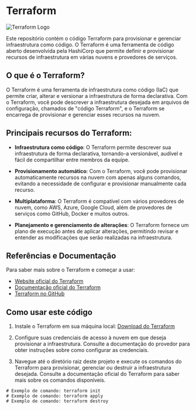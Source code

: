 # Terraform

![Terraform Logo](https://www.terraform.io/assets/images/og-image-8b3e4f7d.png)

Este repositório contém o código Terraform para provisionar e gerenciar infraestrutura como código. O Terraform é uma ferramenta de código aberto desenvolvida pela HashiCorp que permite definir e provisionar recursos de infraestrutura em várias nuvens e provedores de serviços.

## O que é o Terraform?

O Terraform é uma ferramenta de infraestrutura como código (IaC) que permite criar, alterar e versionar a infraestrutura de forma declarativa. Com o Terraform, você pode descrever a infraestrutura desejada em arquivos de configuração, chamados de "código Terraform", e o Terraform se encarrega de provisionar e gerenciar esses recursos na nuvem.

## Principais recursos do Terraform:

- **Infraestrutura como código**: O Terraform permite descrever sua infraestrutura de forma declarativa, tornando-a versionável, audível e fácil de compartilhar entre membros da equipe.

- **Provisionamento automático**: Com o Terraform, você pode provisionar automaticamente recursos na nuvem com apenas alguns comandos, evitando a necessidade de configurar e provisionar manualmente cada recurso.

- **Multiplataforma**: O Terraform é compatível com vários provedores de nuvem, como AWS, Azure, Google Cloud, além de provedores de serviços como GitHub, Docker e muitos outros.

- **Planejamento e gerenciamento de alterações**: O Terraform fornece um plano de execução antes de aplicar alterações, permitindo revisar e entender as modificações que serão realizadas na infraestrutura.

## Referências e Documentação

Para saber mais sobre o Terraform e começar a usar:

- [Website oficial do Terraform](https://www.terraform.io/)
- [Documentação oficial do Terraform](https://www.terraform.io/docs/index.html)
- [Terraform no GitHub](https://github.com/hashicorp/terraform)

## Como usar este código

1. Instale o Terraform em sua máquina local: [Download do Terraform](https://www.terraform.io/downloads.html)

2. Configure suas credenciais de acesso à nuvem em que deseja provisionar a infraestrutura. Consulte a documentação do provedor para obter instruções sobre como configurar as credenciais.

3. Navegue até o diretório raiz deste projeto e execute os comandos do Terraform para provisionar, gerenciar ou destruir a infraestrutura desejada. Consulte a documentação oficial do Terraform para saber mais sobre os comandos disponíveis.

```shell
# Exemplo de comando: terraform init
# Exemplo de comando: terraform apply
# Exemplo de comando: terraform destroy
```
